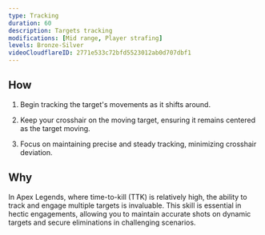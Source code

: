 ```yaml
---
type: Tracking
duration: 60
description: Targets tracking
modifications: [Mid range, Player strafing]
levels: Bronze-Silver
videoCloudflareID: 2771e533c72bfd5523012ab0d707dbf1
---
```


## How

1. Begin tracking the target's movements as it shifts around.

2. Keep your crosshair on the moving target, ensuring it remains centered as the target moving.

3. Focus on maintaining precise and steady tracking, minimizing crosshair deviation.

## Why

In Apex Legends, where time-to-kill (TTK) is relatively high, the ability to track and engage multiple targets is invaluable. This skill is essential in hectic engagements, allowing you to maintain accurate shots on dynamic targets and secure eliminations in challenging scenarios.
